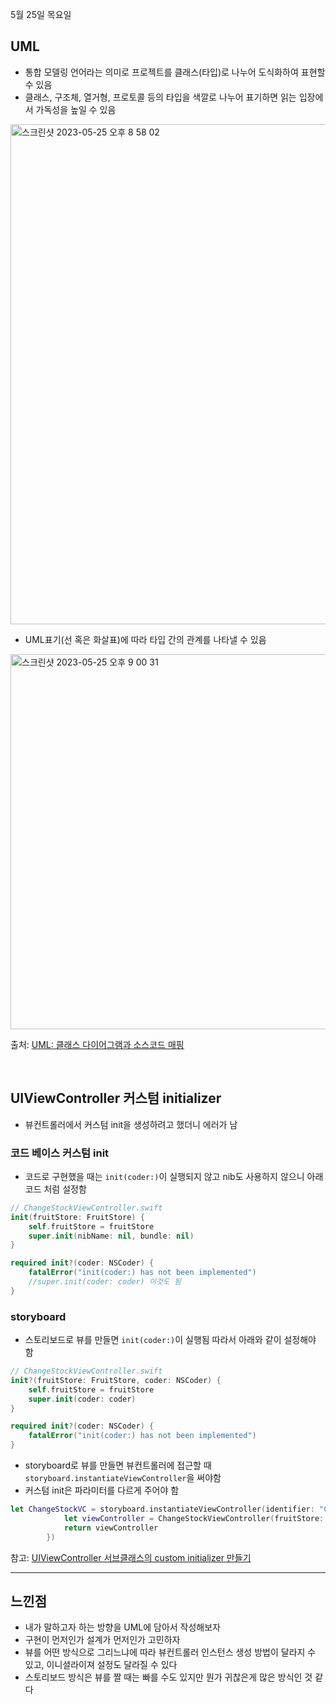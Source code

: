 5월 25일 목요일

## UML
- 통합 모델링 언어라는 의미로 프로젝트를 클래스(타입)로 나누어 도식화하여 표현할 수 있음
- 클래스, 구조체, 열거형, 프로토콜 등의 타입을 색깔로 나누어 표기하면 읽는 입장에서 가독성을 높일 수 있음
<img width="800" alt="스크린샷 2023-05-25 오후 8 58 02" src="https://github.com/h-suo/TIL/assets/109963294/f63fecf2-7f38-4406-ba1a-6f377c78b3d8">

</br>

- UML표기(선 혹은 화살표)에 따라 타입 간의 관계를 나타낼 수 있음
<img width="600" alt="스크린샷 2023-05-25 오후 9 00 31" src="https://github.com/h-suo/TIL/assets/109963294/020e849a-28a4-4fb2-b843-e2e7e07a05ff">

출처: [UML: 클래스 다이어그램과 소스코드 매핑](https://www.nextree.co.kr/p6753/)

</br>

## UIViewController 커스텀 initializer
- 뷰컨트롤러에서 커스텀 init을 생성하려고 했더니 에러가 남

### 코드 베이스 커스텀 init
- 코드로 구현했을 때는 `init(coder:)`이 실행되지 않고 nib도 사용하지 않으니 아래 코드 처럼 설정함 
```swift
// ChangeStockViewController.swift
init(fruitStore: FruitStore) {
    self.fruitStore = fruitStore
    super.init(nibName: nil, bundle: nil)
}

required init?(coder: NSCoder) {
    fatalError("init(coder:) has not been implemented")
    //super.init(coder: coder) 이것도 됨
}
```

### storyboard
- 스토리보드로 뷰를 만들면 `init(coder:)`이 실행됨 따라서 아래와 같이 설정해야 함
```swift
// ChangeStockViewController.swift
init?(fruitStore: FruitStore, coder: NSCoder) {
    self.fruitStore = fruitStore
    super.init(coder: coder)
}

required init?(coder: NSCoder) {
    fatalError("init(coder:) has not been implemented")
}
```

- storyboard로 뷰를 만들면 뷰컨트롤러에 접근할 때 `storyboard.instantiateViewController`을 써야함
- 커스텀 init은 파라미터를 다르게 주어야 함
```swift
let ChangeStockVC = storyboard.instantiateViewController(identifier: "ChangeStockViewControllerID", creator: { creater in
            let viewController = ChangeStockViewController(fruitStore: self.fruitStore, coder: creater)
            return viewController
        })
```

참고: [UIViewController 서브클래스의 custom initializer 만들기](https://velog.io/@dev_jane/UIViewController-서브클래스의-custom-initializer-만들기required-initializer-initcoder-must-be-provided-by-subclass-of-UIViewController#코드)

---
## 느낀점
- 내가 말하고자 하는 방향을 UML에 담아서 작성해보자
- 구현이 먼저인가 설계가 먼저인가 고민하자
- 뷰를 어떤 방식으로 그리느냐에 따라 뷰컨트롤러 인스턴스 생성 방법이 달라지 수 있고, 이니셜라이져 설정도 달라질 수 있다
- 스토리보드 방식은 뷰를 짤 때는 빠를 수도 있지만 뭔가 귀찮은게 많은 방식인 것 같다
